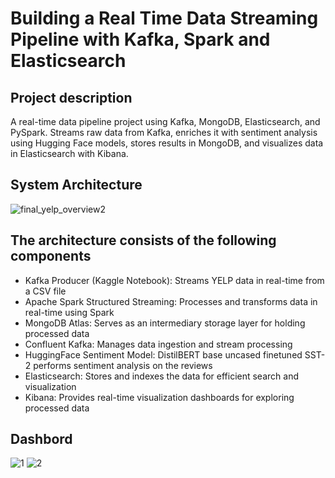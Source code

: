 # Building a Real Time Data Streaming Pipeline with Kafka, Spark and Elasticsearch

## Project description

A real-time data pipeline project using Kafka, MongoDB, Elasticsearch, and PySpark. Streams raw data from Kafka, enriches it with sentiment analysis using Hugging Face models, stores results in MongoDB, and visualizes data in Elasticsearch with Kibana. 

## System Architecture

![final_yelp_overview2](https://github.com/user-attachments/assets/6d0bb268-07c9-483c-be6e-ec1e6728400d)

## The architecture consists of the following components
<ul>
<li>Kafka Producer (Kaggle Notebook): Streams YELP data in real-time from a CSV file</li>
<li>Apache Spark Structured Streaming: Processes and transforms data in real-time using Spark</li>
<li>MongoDB Atlas: Serves as an intermediary storage layer for holding processed data</li>
<li>Confluent Kafka: Manages data ingestion and stream processing</li>
<li>HuggingFace Sentiment Model: DistilBERT base uncased finetuned SST-2 performs sentiment analysis on the reviews</li>
<li>Elasticsearch: Stores and indexes the data for efficient search and visualization</li>
<li>Kibana: Provides real-time visualization dashboards for exploring processed data</li>
</ul>

## Dashbord

![1](https://github.com/user-attachments/assets/9a26d6aa-f926-4604-843d-6bc087c35809)
![2](https://github.com/user-attachments/assets/a10c00bb-d9e1-4325-b867-b7611737222f)

